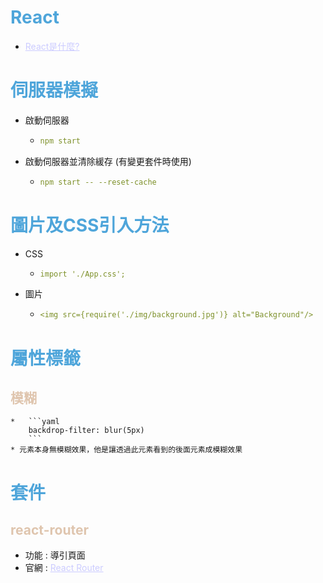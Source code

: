 # <span style='color:#4ea5da'>React</span>
* <a href='https://tw.alphacamp.co/blog/react-beginner' target='_blank' style='color:#ccccff'>React是什麼?</a>
# <span style='color:#4ea5da'>伺服器模擬</span>
  * 啟動伺服器
    *   ```yaml
        npm start
        ```
  * 啟動伺服器並清除緩存 (有變更套件時使用)
    *   ```yaml
        npm start -- --reset-cache    
        ```

# <span style='color:#4ea5da'>圖片及CSS引入方法</span>
  * CSS
    *   ```yaml
        import './App.css';
        ```
  * 圖片
    *   ```yaml
        <img src={require('./img/background.jpg')} alt="Background"/>
        ``` 


# <span style='color:#4ea5da'>屬性標籤</span>
  ## <span style='color:#dfc5ae'>模糊 </span>   
    *   ```yaml
        backdrop-filter: blur(5px)
        ```
    * 元素本身無模糊效果，他是讓透過此元素看到的後面元素成模糊效果  


# <span style='color:#4ea5da'>套件</span>
## <span style='color:#dfc5ae'>react-router</span>
* 功能 : 導引頁面
* 官網 : <a href='https://reactrouter.com/en/main' target='_blank' style='color:#ccccff'>React Router</a>